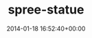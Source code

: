---
title:		"spree-statue"
mediatype:		"upload"
description:		"TBC"
date:		"2014-01-18 16:52:40+00:00"
album:		"city"
filename:		"spree-statue.md"
series:		""
cl_public_id:		"city/spree-statue"
cl_version:		1497000413
format:		"tiff"
bytes:		6770640
width:		2560
height:		1440
exposure_mode:		"Auto"
program:		"Program AE"
aperture:		"2.8"
focal_length:		"70.0 mm"
iso:		"400"
shutter_speed:		"1/125"
metering:		"Multi-segment"
flash:		"Off, Did not fire"
white_balance:		"Custom"
colour_temp:		"4350"
has_crop:		"false"
orientation:		"Horizontal (normal)"
camera_model:		"NIKON D800"
lens_info:		"70-200mm f/2.8"
artist:		"No artist info"
x_resolution:		"300"
y_resolution:		"300"
---